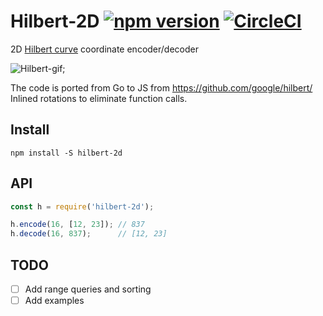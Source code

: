 # Hilbert-2D [![npm version](https://badge.fury.io/js/hilbert-2d.svg)](https://badge.fury.io/js/hilbert-2d) [![CircleCI](https://circleci.com/gh/w8r/hilbert.svg?style=svg)](https://circleci.com/gh/w8r/hilbert)

2D [Hilbert curve](https://en.wikipedia.org/wiki/Hilbert_curve) coordinate encoder/decoder

![Hilbert-gif](https://upload.wikimedia.org/wikipedia/commons/4/46/Hilbert_curve.gif);

The code is ported from Go to JS from https://github.com/google/hilbert/
Inlined rotations to eliminate function calls.

## Install

```
npm install -S hilbert-2d
```

## API

```js
const h = require('hilbert-2d');

h.encode(16, [12, 23]); // 837
h.decode(16, 837);      // [12, 23]
```

## TODO

- [ ] Add range queries and sorting
- [ ] Add examples
